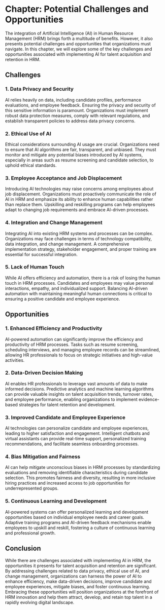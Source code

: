 Chapter: Potential Challenges and Opportunities
===============================================

The integration of Artificial Intelligence (AI) in Human Resource Management (HRM) brings forth a multitude of benefits. However, it also presents potential challenges and opportunities that organizations must navigate. In this chapter, we will explore some of the key challenges and opportunities associated with implementing AI for talent acquisition and retention in HRM.

Challenges
----------

### 1. Data Privacy and Security

AI relies heavily on data, including candidate profiles, performance evaluations, and employee feedback. Ensuring the privacy and security of this sensitive information is paramount. Organizations must implement robust data protection measures, comply with relevant regulations, and establish transparent policies to address data privacy concerns.

### 2. Ethical Use of AI

Ethical considerations surrounding AI usage are crucial. Organizations need to ensure that AI algorithms are fair, transparent, and unbiased. They must monitor and mitigate any potential biases introduced by AI systems, especially in areas such as resume screening and candidate selection, to uphold ethical standards.

### 3. Employee Acceptance and Job Displacement

Introducing AI technologies may raise concerns among employees about job displacement. Organizations must proactively communicate the role of AI in HRM and emphasize its ability to enhance human capabilities rather than replace them. Upskilling and reskilling programs can help employees adapt to changing job requirements and embrace AI-driven processes.

### 4. Integration and Change Management

Integrating AI into existing HRM systems and processes can be complex. Organizations may face challenges in terms of technology compatibility, data integration, and change management. A comprehensive implementation strategy, stakeholder engagement, and proper training are essential for successful integration.

### 5. Lack of Human Touch

While AI offers efficiency and automation, there is a risk of losing the human touch in HRM processes. Candidates and employees may value personal interactions, empathy, and individualized support. Balancing AI-driven automation with maintaining meaningful human connections is critical to ensuring a positive candidate and employee experience.

Opportunities
-------------

### 1. Enhanced Efficiency and Productivity

AI-powered automation can significantly improve the efficiency and productivity of HRM processes. Tasks such as resume screening, scheduling interviews, and managing employee records can be streamlined, allowing HR professionals to focus on strategic initiatives and high-value activities.

### 2. Data-Driven Decision Making

AI enables HR professionals to leverage vast amounts of data to make informed decisions. Predictive analytics and machine learning algorithms can provide valuable insights on talent acquisition trends, turnover rates, and employee performance, enabling organizations to implement evidence-based strategies for talent retention and development.

### 3. Improved Candidate and Employee Experience

AI technologies can personalize candidate and employee experiences, leading to higher satisfaction and engagement. Intelligent chatbots and virtual assistants can provide real-time support, personalized training recommendations, and facilitate seamless onboarding processes.

### 4. Bias Mitigation and Fairness

AI can help mitigate unconscious biases in HRM processes by standardizing evaluations and removing identifiable characteristics during candidate selection. This promotes fairness and diversity, resulting in more inclusive hiring practices and increased access to job opportunities for underrepresented groups.

### 5. Continuous Learning and Development

AI-powered systems can offer personalized learning and development opportunities based on individual employee needs and career goals. Adaptive training programs and AI-driven feedback mechanisms enable employees to upskill and reskill, fostering a culture of continuous learning and professional growth.

Conclusion
----------

While there are challenges associated with implementing AI in HRM, the opportunities it presents for talent acquisition and retention are significant. By addressing challenges related to data privacy, ethical use of AI, and change management, organizations can harness the power of AI to enhance efficiency, make data-driven decisions, improve candidate and employee experiences, mitigate biases, and foster continuous learning. Embracing these opportunities will position organizations at the forefront of HRM innovation and help them attract, develop, and retain top talent in a rapidly evolving digital landscape.
